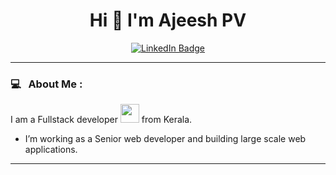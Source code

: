 <div id="header" align="center">
  <h1> Hi 👋 I'm Ajeesh PV</h1>
  <div id="badges">
    <a href="https://www.linkedin.com/in/ajeesh-pv">
      <img src="https://img.shields.io/badge/LinkedIn-blue?style=for-the-badge&logo=linkedin&logoColor=white" alt="LinkedIn Badge"/>
    </a>
    <!--
    <a href="#">
      <img src="https://img.shields.io/badge/Twitter-blue?style=for-the-badge&logo=twitter&logoColor=white" alt="Twitter Badge"/>
    </a>
    <img src="https://komarev.com/ghpvc/?username=ajeeshvijay&style=flat-square&color=blue" alt=""/>
    -->
  </div>
</div>

---

### 💻 &nbsp; About Me :
I am a Fullstack developer <img src="https://media.giphy.com/media/WUlplcMpOCEmTGBtBW/giphy.gif" width="30"> from Kerala.
- I’m working as a Senior web developer and building large scale web applications.

---
